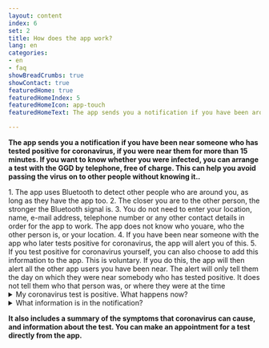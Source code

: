 ```yaml
---
layout: content
index: 6
set: 2
title: How does the app work?
lang: en
categories:
- en
- faq
showBreadCrumbs: true
showContact: true
featuredHome: true
featuredHomeIndex: 5
featuredHomeIcon: app-touch
featuredHomeText: The app sends you a notification if you have been around someone for some time, who has been infected with the coronavirus.

---
```


**The app sends you a notification if you have been near someone who has tested positive for coronavirus, if you were near them for more than 15 minutes. If you want to know whether you were infected, you can arrange a test with the GGD by telephone, free of charge. This can help you avoid passing the virus on to other people without knowing it..** 

<div class="md-timeline" markdown="1">
1. The app uses Bluetooth to detect other people who are around you, as long as they have the app too.
2. The closer you are to the other person, the stronger the Bluetooth signal is.
3. You do not need to enter your location, name, e-mail address, telephone number or any other contact details in order for the app to work. The app does not know who youare, who the other person is, or your location.
4. If you have been near someone with the app who later tests positive for coronavirus, the app will alert you of this.
5. If you test positive for coronavirus yourself, you can also choose to add this information to the app. This is voluntary. If you do this, the app will then alert all the other app users you have been near. The alert will only tell them the day on which they were near somebody who has tested positive. It does not tell them who that person was, or where they were at the time
</div>

<details>
   <summary>My coronavirus test is positive. What happens now?</summary>
   <div markdown="1">

If you have tested positive for coronavirus in one of the trial regions, you can add this information to the app,together with the GGD. . If an employee of the GGD calls you with the test result, they will ask you if want to warn other people via the app. If you choose this 
option the receiver can’t see who you are or on which location you were near each other.You can decide whether these notifications are sent. This is not compulsory, and it is not automatic.

<a href="https://www.regioatlas.nl/indelingen/indelingen_indeling/t/ggd_s" target="_blank" rel="noopener noreferrer">Find out if you live in one of the trial regions</a>:
- GGD Drenthe
- GGD Gelderland-Zuid
- GGD IJsselland
- GGD Noord- en Oost-Gelderland
- GGD Twente
</div>
</details>

<details>
<summary>What information is in the notification?</summary>
<div markdown="1">

The notification will say how many days ago you were around somebody who has tested positive for coronavirus. The notification does not say who that person was, and it does not say where or exactly when you were near them.

**The notification also includes advice on what to do next**

-   	If you have no symptoms: arrange a coronavirus test and stay at home until you get the result
-   	If you have mild symptoms of coronavirus: arrange a coronavirus test and stay at home until you get the resul
-   	If you have serious symptoms, or you are in a higher-risk group: call your doctor. 

</div>
</details>

**It also includes a summary of the symptoms that coronavirus can cause, and information about the test. You can make an appointment for a test directly from the app.**
